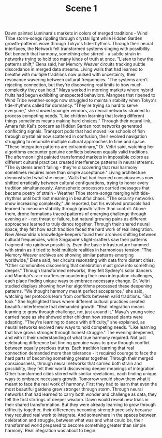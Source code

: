 ﻿---
chapter: 8
scene: 1
chapter_title: "GROWING PAINS"
chapter_slug: growing-pains
title: "Scene 1"
slug: ch08-sc01-growing-pains
order: 1
prev: ch07-sc07-new-growth
next: ch09-sc01-global-currents
word_count: 786
reading_time_min: 4
est_tokens: 1022
id: "e6e6bb97-9242-4dfd-bc82-ccbaace47823"
---

Dawn painted Luminara's markets in colors of merged traditions - Wind Tribe storm-songs rippling through crystal light while Hidden Garden growth-patterns wove through Tokyo's tide-rhythms. Through their neural interfaces, the Network felt transformed systems singing with possibility. But beneath that harmony, something else stirred - a subtle strain in networks trying to hold too many kinds of truth at once.
      "Listen to how the patterns shift," Elena said, her Memory Weaver circuits tracking subtle discordance in merged data streams. Living walls that had learned to breathe with multiple traditions now pulsed with uncertainty, their resonance wavering between cultural frequencies. "The systems aren't rejecting connection, but they're discovering real limits to how much complexity they can hold."
      Maya worked in morning markets where hybrid fruits had begun exhibiting unexpected behaviors. Mangoes that ripened to Wind Tribe weather-songs now struggled to maintain stability when Tokyo's tide-rhythms called for dormancy. "They're trying so hard to serve everyone," she showed younger vendors, as neural networks strained to process competing needs. "Like children learning that loving different things sometimes means making hard choices."
      Through their neural link, Amara felt Kai's concern as Hidden Garden root networks generated conflicting signals. Transport pods that had moved like schools of fish through crystal air now scattered in confusion, their evolved navigation struggling to reconcile multiple cultural approaches to time and space.
      "These integration patterns are extraordinary," Dr. Veltri said, watching her algorithms encounter genuine conflicts between equally valid traditions. The afternoon light painted transformed markets in impossible colors as different cultural practices created interference patterns in neural streams. "The systems aren't failing - they're discovering that real harmony sometimes requires more than simple acceptance."
      Living architecture demonstrated what she meant. Walls that had learned consciousness now shifted erratically between cultural configurations, trying to honor every tradition simultaneously. Atmospheric processors carried messages that became poetry of strain - Weather Tribe storm-songs merging with tide-rhythms until both lost meaning in beautiful chaos.
      "The security networks show increasing complexity," Jin reported, but his evolved protocols had learned to measure stability through growth rather than control. Above them, drone formations traced patterns of emerging challenge through evening air - not threat or failure, but natural growing pains as different approaches learned to truly dance together.
      Through their shared neural space, they felt how each tradition faced the hard work of real integration. New Alexandria's knowledge-keepers found their archives shifting between cultural frequencies, while Singapore's light-crafters saw their patterns fragment into rainbow possibility. Even the basic infrastructure hummed with strain as it tried to hold multiple realities in harmonious tension.
      "The Memory Weaver archives are showing similar patterns emerging worldwide," Elena said, her circuits resonating with data from distant cities. "Other communities discovering that celebration must grow into something deeper." Through transformed networks, they felt Sydney's solar dancers and Mumbai's rain-crafters encountering their own integration challenges, each place finding unique ways to embrace necessary change.
      Dr. Veltri studied displays showing how her algorithms processed these deepening patterns. "We thought harmony meant perfect acceptance," she said, watching her protocols learn from conflicts between valid traditions. "But look " She highlighted flows where different cultural practices created beautiful interference that demanded growth. "Real integration means learning to grow through challenge, not just around it."
      Maya's young voice carried hope as she showed other children how stressed plants were adapting. "They're learning to dance with difficulty," she explained, as neural networks evolved new ways to hold competing needs. "Like learning that love grows stronger through honest struggle."
      The evening deepened, and with it their understanding of what true harmony required. Not just celebrating difference but finding genuine ways to grow through conflict between equally precious truths. Each tradition learning that real connection demanded more than tolerance - it required courage to face the hard parts of becoming something greater together.
      Through their merged consciousness, through neural networks that carried both strain and possibility, they felt their world discovering deeper meanings of integration. Other transformed cities stirred with similar revelations, each finding unique ways to embrace necessary growth.
      Tomorrow would show them what it meant to face the real work of harmony.
      First they had to learn that even the most beautiful gardens grew stronger through storm.
      Through neural networks that had learned to carry both wonder and challenge as data, they felt the first stirrings of deeper wisdom. Dawn would reveal new trials in their shared transformation.
      But they were already learning to grow through difficulty together, their differences becoming strength precisely because they required real work to integrate.
      And somewhere in the spaces between celebration and struggle, between what was and what could be, their transformed world prepared to become something greater than simple harmony.
      Real integration was about to begin.
